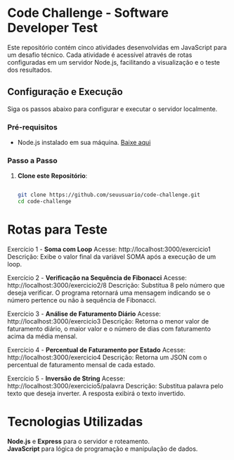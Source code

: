 # Code Challenge - Software Developer Test

Este repositório contém cinco atividades desenvolvidas em JavaScript para um desafio técnico. Cada atividade é acessível através de rotas configuradas em um servidor Node.js, facilitando a visualização e o teste dos resultados.

## Configuração e Execução

Siga os passos abaixo para configurar e executar o servidor localmente.

### Pré-requisitos

- Node.js instalado em sua máquina. [Baixe aqui](https://nodejs.org/)

### Passo a Passo

1. **Clone este Repositório**:
   ```bash
   
   git clone https://github.com/seuusuario/code-challenge.git
   cd code-challenge


# Rotas para Teste
   
Exercício 1 - **Soma com Loop**
Acesse: http://localhost:3000/exercicio1
Descrição: Exibe o valor final da variável SOMA após a execução de um loop.

Exercício 2 - **Verificação na Sequência de Fibonacci**
Acesse: http://localhost:3000/exercicio2/8
Descrição: Substitua 8 pelo número que deseja verificar. O programa retornará uma mensagem indicando se o número pertence ou não à sequência de Fibonacci.

Exercício 3 - **Análise de Faturamento Diário**
Acesse: http://localhost:3000/exercicio3
Descrição: Retorna o menor valor de faturamento diário, o maior valor e o número de dias com faturamento acima da média mensal.

Exercício 4 - **Percentual de Faturamento por Estado**
Acesse: http://localhost:3000/exercicio4
Descrição: Retorna um JSON com o percentual de faturamento mensal de cada estado.

Exercício 5 - **Inversão de String**
Acesse: http://localhost:3000/exercicio5/palavra
Descrição: Substitua palavra pelo texto que deseja inverter. A resposta exibirá o texto invertido.


# Tecnologias Utilizadas

**Node.js** e **Express** para o servidor e roteamento.<br>
**JavaScript** para lógica de programação e manipulação de dados.
